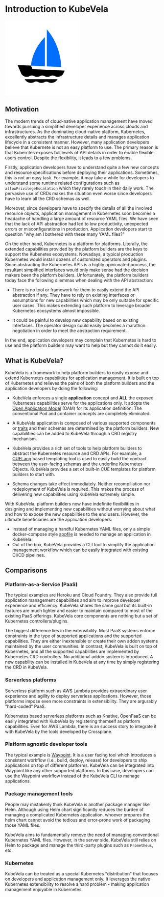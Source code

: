 # Introduction to KubeVela

![alt](../resources/KubeVela-01.png)

## Motivation

The modern trends of cloud-native application management have moved towards
pursuing a simplified developer experience across clouds and infrastructures.
As the dominating cloud-native platform, Kubernetes, excellently 
abstracts the infrastructure details and manages application lifecycle in
a consistent manner. However, many application developers
believe that Kubernete is not an easy platform to use. The primary reason
is that Kuberntes exposes full levels of API details in order to enable 
flexible users control. Despite the flexibility, it leads to a few problems.

Firstly, application developers have to understand quite a few new 
concepts and resource specifications before deploying their applications.
Sometimes, this is not an easy task. For example, it may take a while
for developers to understand some runtime related configurations
such as `allowPrivilegeEscalation` which they rarely touch in their daily work.
The pervasive use of CRDs makes the situation even worse since developers
have to learn all the CRD schemas as well. 

Moreover, since developers have to specify the details of all the
involved resource objects, application management in Kubernetes soon
becomes a headache of handling a large amount of resource YAML files.
We have seen that the lack of API abstraction had led to low productivity,
unexpected errors or misconfigurations in production. Application developers
start to question "why am I bothered with these many YAML files?"

On the other hand, Kubernetes is a platform for platforms. Literally, the extended
capabilities provided by the platform builders are the keys to support the
Kubenetes ecosystems. Nowadays, a typical production Kubernetes would install
dozens of customized operators and plugins. Since abstracting the Kubernetes
APIs is a highly opinionated process, the resultant simplified interfaces
would only make sense had the decision makers been the platform builders.
Unfortunately, the platform builders today face the following dilemmas when
dealing with the API abstraction:

- There is no tool or framework for them to easily extend the API abstraction
  if any. They have to rely on existing interfaces or assumptions for new
  capabilities which may be only suitable for specific user cases.
  This makes extending such platform to leverage broader Kubernetes ecosystems
  almost impossible.

- It could be painful to develop new capability based on existing interfaces.
  The operator design could easily becomes a marathon negotiation in order
  to meet the abstraction requirement.

In the end, application developers may complain that Kubernetes is hard to use
and the platform builders may want to help but they cannot do it easily.

## What is KubeVela?

KubeVela is a framework to help platform builders to easily expose and extend
Kubernetes capabilities for application management. It is built on top of
Kubernetes and relieves the pains of both the platform builders and the application
developers by doing the following:

- KubeVela enforces a single **application** concept and **ALL** the exposed
  Kubernetes capabilities serve for the applications only.
  It adopts the [Open Application Model](https://github.com/oam-dev/spec) (OAM)
  for its application definition. The conventional Pod and container concepts
  are completely eliminated.
 
- A KubeVela application is composed of various supported components or
  [traits](https://github.com/oam-dev/spec/blob/master/introduction.md) and their
  schemas are determined by the platform builders. New capabilities can be added
  to KubeVela through a CRD registry mechanism. 

- KubeVela provides a rich set of tools to help platform builders to abstract
  the Kubernetes resource and CRD APIs.
  For example, a [CUELang](https://github.com/cuelang/cue) based templating tool
  is used to easily build the contract between the user-facing schemas and the
  underline Kubernetes Objects. KubeVela provides a set of built-in CUE templates
  for platform builders to start with.

- Schema changes take effect immediately. Neither recompiliation nor redeployment
  of KubeVela is required. This makes the process of delivering new capabilities
  using KubeVela extremely simple.
  
With KubeVela, platform builders now have indefinite flexibilities in designing
and implementing new capabilities without worrying about what and how to expose
the new capabilities to the end users. However, the ultimate beneficiaries are
the application developers:
- Instead of managing a handful Kubernetes YAML files, only a simple
  docker-compose style [appfile](./docs/developers/devex/appfile.md) is needed
  to manage an application in KubeVela. 
- Out of the box, KubeVela provides a CLI tool to simplify the application
  management workflow which can be easily integrated with existing CI/CD pipelines.

## Comparisons

### Platform-as-a-Service (PaaS) 

The typical examples are Heroku and Cloud Foundry. They also provide full
application management capabilities and aim to improve developer experience
and efficiency. KubeVela shares the same goal but its built-in features are
much lighter and easier to maintain compared to most of the existing PaaS offerings.
KubeVela core components are nothing but a set of Kubernetes controllers/plugins.

The biggest difference lies in the extensibility. Most PaaS systems enforce
constraints in the type of supported applications and the supported capabilities.
They are either inextensible or create their own addon systems maintained by the
user communities. In contrast, KubeVela is built on top of Kubernetes,
and all the supported capabilities are implemented by Kubernetes CRD controllers.
No additional addon system is introduced. A new capability can be installed in
KubeVela at any time by simply registering the CRD in KubeVela.


### Serverless platforms  

Serverless platform such as AWS Lambda provides extraordinary user experience
and agility to deploy serverless applications. However, those platforms impose
even more constraints in extensibility. They are argurably "hard-coded" PaaS.

Kubernetes based serverless platforms such as Knative, OpenFaaS can be easily
integrated with KubeVela by registering themself as platform capabilities.
Even for AWS Lambda, there is an success story to integrate it with KubeVela
by the tools developed by Crossplane.

### Platform agnostic developer tools

The typical example is [Waypoint](https://github.com/hashicorp/waypoint). It is
a user facing tool which introduces a consistent workflow (i.e., build,
deploy, release) for developers to ship applications on top of different platforms.
KubeVela can be integrated into Waypoint like any other supported platforms. 
In this case, developers can use the Waypoint workflow instead of the KubeVela
CLI to manage applications.


### Package management tools 

People may mistakenly think KubeVela is another package manager like Helm.
Although using Helm chart significantly reduces the burden of managing a
complicated Kubernetes application, whoever prepares the helm chart cannot avoid
the tedious and error-prone work of packaging those YAML files.

KubeVela aims to fundamentally remove the need of managing conventional Kubernetes
YAML files. However, in the server side, KubeVela still relies on Helm to package
and manage the third-party plugins such as `Prometheus`, etc.

### Kubernetes

KubeVela can be treated as a special Kubernetes "distribution" that focuses on
developers and application management only.
It leverages the native Kubernetes extensibility to resolve a hard problem - making
application management enjoyable in Kubernetes.
